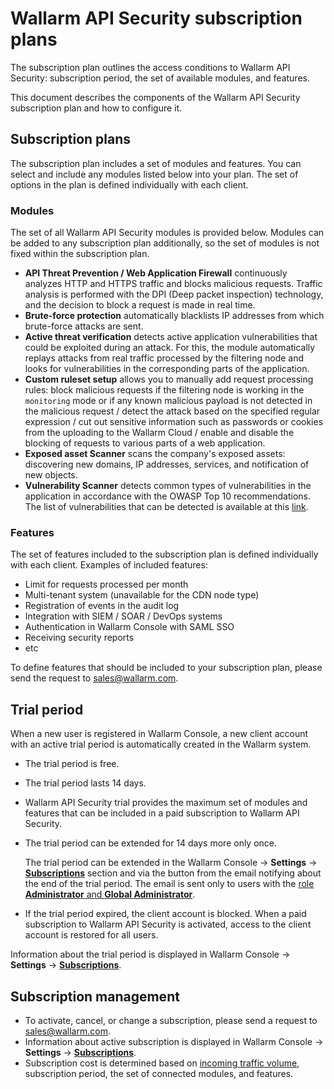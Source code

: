 # Wallarm API Security subscription plans

The subscription plan outlines the access conditions to Wallarm API Security: subscription period, the set of available modules, and features.

This document describes the components of the Wallarm API Security subscription plan and how to configure it.

## Subscription plans

The subscription plan includes a set of modules and features. You can select and include any modules listed below into your plan. The set of options in the plan is defined individually with each client.

### Modules

The set of all Wallarm API Security modules is provided below. Modules can be added to any subscription plan additionally, so the set of modules is not fixed within the subscription plan.

* **API Threat Prevention / Web Application Firewall** continuously analyzes HTTP and HTTPS traffic and blocks malicious requests. Traffic analysis is performed with the DPI (Deep packet inspection) technology, and the decision to block a request is made in real time.
* **Brute-force protection** automatically blacklists IP addresses from which brute-force attacks are sent.
* **Active threat verification** detects active application vulnerabilities that could be exploited during an attack. For this, the module automatically replays attacks from real traffic processed by the filtering node and looks for vulnerabilities in the corresponding parts of the application.
* **Custom ruleset setup** allows you to manually add request processing rules: block malicious requests if the filtering node is working in the `monitoring` mode or if any known malicious payload is not detected in the malicious request / detect the attack based on the specified regular expression / cut out sensitive information such as passwords or cookies from the uploading to the Wallarm Cloud / enable and disable the blocking of requests to various parts of a web application.
* **Exposed asset Scanner** scans the company's exposed assets: discovering new domains, IP addresses, services, and notification of new objects.
* **Vulnerability Scanner** detects common types of vulnerabilities in the application in accordance with the OWASP Top 10 recommendations. The list of vulnerabilities that can be detected is available at this [link](../attacks-vulns-list.md).

### Features

The set of features included to the subscription plan is defined individually with each client. Examples of included features:

* Limit for requests processed per month
* Multi-tenant system (unavailable for the CDN node type)
* Registration of events in the audit log
* Integration with SIEM / SOAR / DevOps systems
* Authentication in Wallarm Console with SAML SSO
* Receiving security reports
* etc

To define features that should be included to your subscription plan, please send the request to [sales@wallarm.com](mailto:sales@wallarm.com). 

## Trial period

When a new user is registered in Wallarm Console, a new client account with an active trial period is automatically created in the Wallarm system.

* The trial period is free.
* The trial period lasts 14 days.
* Wallarm API Security trial provides the maximum set of modules and features that can be included in a paid subscription to Wallarm API Security.
* The trial period can be extended for 14 days more only once.

    The trial period can be extended in the Wallarm Console → **Settings** → [**Subscriptions**](../user-guides/settings/subscriptions.md) section and via the button from the email notifying about the end of the trial period. The email is sent only to users with the [role **Administrator** and **Global Administrator**](../user-guides/settings/users.md#user-roles).
* If the trial period expired, the client account is blocked. When a paid subscription to Wallarm API Security is activated, access to the client account is restored for all users.

Information about the trial period is displayed in Wallarm Console → **Settings** → [**Subscriptions**](../user-guides/settings/subscriptions.md).

## Subscription management

* To activate, cancel, or change a subscription, please send a request to [sales@wallarm.com](mailto:sales@wallarm.com).
* Information about active subscription is displayed in Wallarm Console → **Settings** → [**Subscriptions**](../user-guides/settings/subscriptions.md).
* Subscription cost is determined based on [incoming traffic volume](../admin-en/operation/learn-incoming-request-number.md), subscription period, the set of connected modules, and features.
